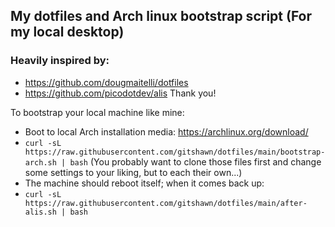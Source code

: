 ## My dotfiles and Arch linux bootstrap script (For my local desktop)

### Heavily inspired by:
- https://github.com/dougmaitelli/dotfiles
- https://github.com/picodotdev/alis
  Thank you!

To bootstrap your local machine like mine:
- Boot to local Arch installation media:
  https://archlinux.org/download/
- `curl -sL https://raw.githubusercontent.com/gitshawn/dotfiles/main/bootstrap-arch.sh | bash`
(You probably want to clone those files first and change some settings to your liking, but to each their own...)
- The machine should reboot itself; when it comes back up:
- `curl -sL https://raw.githubusercontent.com/gitshawn/dotfiles/main/after-alis.sh | bash`
